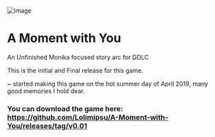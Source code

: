 ![image](https://user-images.githubusercontent.com/44487404/132124990-66b40297-5e6e-4395-b6b8-f0b057244271.png)
# A Moment with You
An Unfinished Monika focused story arc for DDLC

This is the initial and Final release for this game.

~ started making this game on the hot summer day of April 2019, many good memories I hold dear.

### You can download the game here: https://github.com/Lolimipsu/A-Moment-with-You/releases/tag/v0.01

